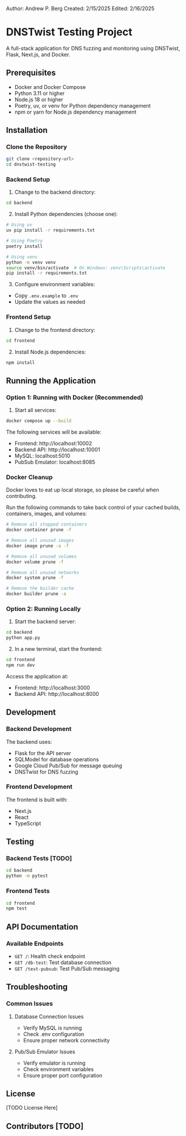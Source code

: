 Author: Andrew P. Berg
Created: 2/15/2025
Edited: 2/16/2025

# DNSTwist Testing Project

A full-stack application for DNS fuzzing and monitoring using DNSTwist, Flask, Next.js, and Docker.

## Prerequisites

- Docker and Docker Compose
- Python 3.11 or higher
- Node.js 18 or higher
- Poetry, uv, or venv for Python dependency management
- npm or yarn for Node.js dependency management

## Installation

### Clone the Repository

```bash
git clone <repository-url>
cd dnstwist-testing
```

### Backend Setup

1. Change to the backend directory:
```bash
cd backend
```

2. Install Python dependencies (choose one):
```bash
# Using uv
uv pip install -r requirements.txt

# Using Poetry
poetry install

# Using venv
python -m venv venv
source venv/bin/activate  # On Windows: venv\Scripts\activate
pip install -r requirements.txt
```

3. Configure environment variables:
- Copy `.env.example` to `.env`
- Update the values as needed

### Frontend Setup

1. Change to the frontend directory:
```bash
cd frontend
```

2. Install Node.js dependencies:
```bash
npm install
```

## Running the Application

### Option 1: Running with Docker (Recommended)

1. Start all services:
```bash
docker compose up --build
```

The following services will be available:
- Frontend: http://localhost:10002
- Backend API: http://localhost:10001
- MySQL: localhost:5010
- PubSub Emulator: localhost:8085


### Docker Cleanup

Docker loves to eat up local storage, so please be careful when contributing.

Run the following commands to take back control of your cached builds, containers, images, and volumes:

```bash
# Remove all stopped containers
docker container prune -f

# Remove all unused images
docker image prune -a -f

# Remove all unused volumes
docker volume prune -f

# Remove all unused networks
docker system prune -f

# Remove the builder cache
docker builder prune -a
```



### Option 2: Running Locally

1. Start the backend server:
```bash
cd backend
python app.py
```

2. In a new terminal, start the frontend:
```bash
cd frontend
npm run dev
```

Access the application at:
- Frontend: http://localhost:3000
- Backend API: http://localhost:8000

## Development

### Backend Development

The backend uses:
- Flask for the API server
- SQLModel for database operations
- Google Cloud Pub/Sub for message queuing
- DNSTwist for DNS fuzzing

### Frontend Development

The frontend is built with:
- Next.js
- React
- TypeScript

## Testing

### Backend Tests [TODO]

```bash
cd backend
python -m pytest
```

### Frontend Tests

```bash
cd frontend
npm test
```

## API Documentation

### Available Endpoints

- `GET /`: Health check endpoint
- `GET /db-test`: Test database connection
- `GET /test-pubsub`: Test Pub/Sub messaging

## Troubleshooting

### Common Issues

1. Database Connection Issues
   - Verify MySQL is running
   - Check .env configuration
   - Ensure proper network connectivity

2. Pub/Sub Emulator Issues
   - Verify emulator is running
   - Check environment variables
   - Ensure proper port configuration

## License

[TODO License Here]

## Contributors [TODO]



